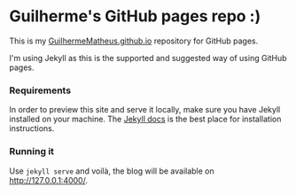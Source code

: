 # Guilherme's GitHub pages repo :)

This is my [GuilhermeMatheus.github.io](https://GuilhermeMatheus.github.io) repository for GitHub pages.

I'm using Jekyll as this is the supported and suggested way of using GitHub pages.

### Requirements

In order to preview this site and serve it locally, make sure you have Jekyll installed on your machine. The [Jekyll docs](https://jekyllrb.com/docs/installation/) is the best place for installation instructions.

### Running it
Use `jekyll serve` and voilà, the blog will be available on http://127.0.0.1:4000/.

